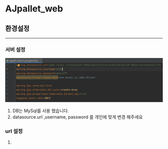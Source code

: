 # AJpallet_web

## 환경설정
***
### 서버 설정
   ![서버설정](./READMEIMG/서버설정.png)
    
   1. DB는 MySql를 사용 했습니다.
   2. datasource.url ,username, password 를 개인에 맞게 변경 해주세요


### url 설정
   1. 